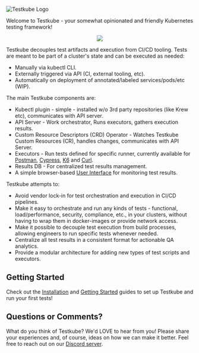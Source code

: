 ![Testkube Logo](https://raw.githubusercontent.com/kubeshop/testkube/main/assets/testkube-color-gray.png)

Welcome to Testkube - your somewhat opinionated and friendly Kubernetes testing framework!

<p align="center">
    <img src="https://raw.githubusercontent.com/kubeshop/testkube/main/assets/testkube-intro.gif">
</p>

Testkube decouples test artifacts and execution from CI/CD tooling. Tests are meant to be part of a cluster's state and can be executed as needed:

- Manually via kubectl CLI.
- Externally triggered via API (CI, external tooling, etc).
- Automatically on deployment of annotated/labeled services/pods/etc (WIP).

The main Testkube components are:

- Kubectl plugin - simple - installed w/o 3rd party repositories (like Krew etc), communicates with API server.
- API Server - Work orchestrator, Runs executors, gathers execution results.
- Custom Resource Descriptors (CRD) Operator - Watches Testkube Custom Resources (CR), handles changes, communicates with API Server.
- Executors - Run tests defined for specific runner, currently available for [Postman](executor-postman.md), [Cypress](executor-cypress.md), [K6](executor-k6.md) and [Curl](executor-curl.md).
- Results DB - For centralized test results management.
- A simple browser-based [User Interface](UI.md) for monitoring test results.

Testkube attempts to:

- Avoid vendor lock-in for test orchestration and execution in CI/CD pipelines.
- Make it easy to orchestrate and run any kinds of tests - functional, load/performance, security, compliance, etc.,
  in your clusters, without having to wrap them in docker-images or provide network access.
- Make it possible to decouple test execution from build processes, allowing engineers to run specific tests whenever needed.
- Centralize all test results in a consistent format for actionable QA analytics.
- Provide a modular architecture for adding new types of test scripts and executors.

## **Getting Started**

Check out the [Installation](installing.md) and [Getting Started](getting-started.md) guides to set up Testkube and 
run your first tests!

<!---<iframe width="560" height="315" src="https://www.youtube.com/embed/rWqlbVvd8Dc" title="YouTube video player" frameborder="0" allow="accelerometer; autoplay; clipboard-write; encrypted-media; gyroscope; picture-in-picture" allowfullscreen></iframe> --->

## **Questions or Comments?**

What do you think of Testkube? We'd LOVE to hear from you! Please share your experiences and, of course, ideas on how we can make it better. Feel free to reach out on our [Discord server](https://discord.gg/uNuhy6GDyn).
